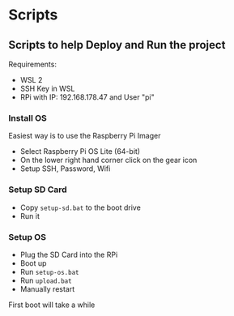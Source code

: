 # Scripts

## Scripts to help Deploy and Run the project

Requirements:

- WSL 2
- SSH Key in WSL
- RPi with IP: 192.168.178.47 and User "pi"

### Install OS

Easiest way is to use the Raspberry Pi Imager

- Select Raspberry Pi OS Lite (64-bit)
- On the lower right hand corner click on the gear icon
- Setup SSH, Password, Wifi

### Setup SD Card

- Copy `setup-sd.bat` to the boot drive
- Run it

### Setup OS

- Plug the SD Card into the RPi
- Boot up
- Run `setup-os.bat`
- Run `upload.bat`
- Manually restart

First boot will take a while
